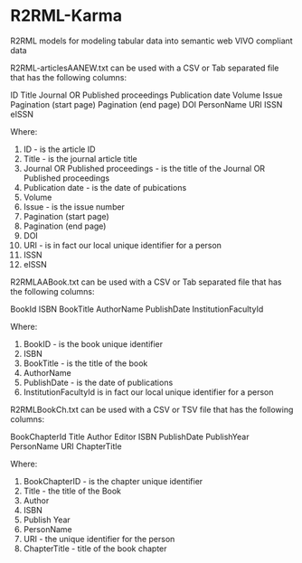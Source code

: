 R2RML-Karma
===========

R2RML models for modeling tabular data into semantic web VIVO compliant data

R2RML-articlesAANEW.txt can be used with a CSV or Tab separated file that has the following columns:

ID	Title	Journal OR Published proceedings	Publication date	Volume	Issue	Pagination (start page)	Pagination (end page)	DOI	PersonName	URI	ISSN	eISSN			

Where:

1. ID - is the article ID
2. Title - is the journal article title
3. Journal OR Published proceedings - is the title of the Journal OR Published proceedings
4. Publication date - is the date of pubications
5. Volume
6. Issue - is the issue number
7. Pagination (start page)
8. Pagination (end page)
9. DOI
10. URI - is in fact our local unique identifier for a person 
11. ISSN
12. eISSN


R2RMLAABook.txt can be used with a CSV or Tab separated file that has the following columns:

BookId	ISBN	BookTitle	AuthorName	PublishDate	InstitutionFacultyId

Where:

1. BookID - is the book unique identifier
2. ISBN 
3. BookTitle - is the title of the book
4. AuthorName
5. PublishDate - is the date of publications
6. InstitutionFacultyId is in fact our local unique identifier for a person 


R2RMLBookCh.txt can be used with a CSV or TSV file that has the following columns:

BookChapterId	Title	Author	Editor	ISBN	PublishDate	PublishYear	PersonName	URI	ChapterTitle

Where:

1. BookChapterID - is the chapter unique identifier
2. Title - the title of the Book
3. Author
4. ISBN
5. Publish Year
6. PersonName
7. URI - the unique identifier for the person
8. ChapterTitle - title of the book chapter
